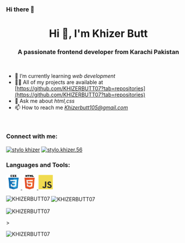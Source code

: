 ### Hi there 👋

<!--
**KHIZERBUTT07/KHIZERBUTT07** is a ✨ _special_ ✨ repository because its `README.md` (this file) appears on your GitHub profile.

Here are some ideas to get you started:

- 🔭 I’m currently working on ...
- 🌱 I’m currently learning ...
- 👯 I’m looking to collaborate on ...
- 🤔 I’m looking for help with ...
- 💬 Ask me about ...
- 📫 How to reach me: ...
- 😄 Pronouns: ...
- ⚡ Fun fact: ...
-->
 <h1 align="center">Hi 👋, I'm Khizer Butt</h1>
<h3 align="center">A passionate frontend developer from Karachi Pakistan</h3>

<img align="right" width="300px" src="https://media3.giphy.com/media/qgQUggAC3Pfv687qPC/giphy.gif" alt="">


<p align="left"> <a href="https://twitter.com/" target="blank"><img src="https://img.shields.io/twitter/follow/?logo=twitter&style=for-the-badge" alt="" /></a> </p>

- 🌱 I’m currently learning *web development*
- 👨‍💻 All of my projects are available at [https://github.com/KHIZERBUTT07?tab=repositories](https://github.com/KHIZERBUTT07?tab=repositories)
- 💬 Ask me about *html,css*
- 📫 How to reach me *Khizerbutt105@gmail.com*
<br>
<h3 align="left">Connect with me:</h3>
<p align="left">
<a href="https://fb.com/Khizer Butt" target="blank"><img align="center" src="https://raw.githubusercontent.com/rahuldkjain/github-profile-readme-generator/master/src/images/icons/Social/facebook.svg" alt="stylo khizer" height="30" width="40" /></a>
<a href="https://instagram.com/khizer___butt___xyz" target="blank"><img align="center" src="https://raw.githubusercontent.com/rahuldkjain/github-profile-readme-generator/master/src/images/icons/Social/instagram.svg" alt="stylo.khizer.56" height="30" width="40" /></a>
</p>

<h3 align="left">Languages and Tools:</h3>
<p align="left"> <a href="https://www.w3schools.com/css/" target="_blank" rel="noreferrer"> <img src="https://raw.githubusercontent.com/devicons/devicon/master/icons/css3/css3-original-wordmark.svg" alt="css3" width="40" height="40"/> </a> <a href="https://www.w3.org/html/" target="_blank" rel="noreferrer"> <img src="https://raw.githubusercontent.com/devicons/devicon/master/icons/html5/html5-original-wordmark.svg" alt="html5" width="40" height="40"/> </a> <a href="https://developer.mozilla.org/en-US/docs/Web/JavaScript" target="_blank" rel="noreferrer"> <img src="https://raw.githubusercontent.com/devicons/devicon/master/icons/javascript/javascript-original.svg" alt="javascript" width="40" height="40"/> </a> </p>

<p><img align="left" src="https://github-readme-stats.vercel.app/api/top-langs?username=KHIZERBUTT07&show_icons=true&locale=en&layout=compact" alt="KHIZERBUTT07" /></p>

<p>&nbsp;<img align="center" src="https://github-readme-stats.vercel.app/api?username=KHIZERBUTT07&show_icons=true&locale=en" alt="KHIZERBUTT07" /></p>

<p><img align="center" src="https://github-readme-streak-stats.herokuapp.com/?user=KHIZERBUTT07&" alt="KHIZERBUTT07" /></p>
>

<p align="left"> <img src="https://komarev.com/ghpvc/?username=KHIZERBUTT07&label=Profile%20views&color=0e75b6&style=flat" alt="KHIZERBUTT07" /> </p>

<p align="left"> <a href="https://twitter.com/" target="blank"><img src="https://img.shields.io/twitter/follow/?logo=twitter&style=for-the-badge" alt="" /></a> </p>


